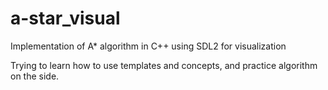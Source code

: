 # a-star_visual

Implementation of A* algorithm in C++ using SDL2 for visualization

Trying to learn how to use templates and concepts, and practice algorithm on the side.


